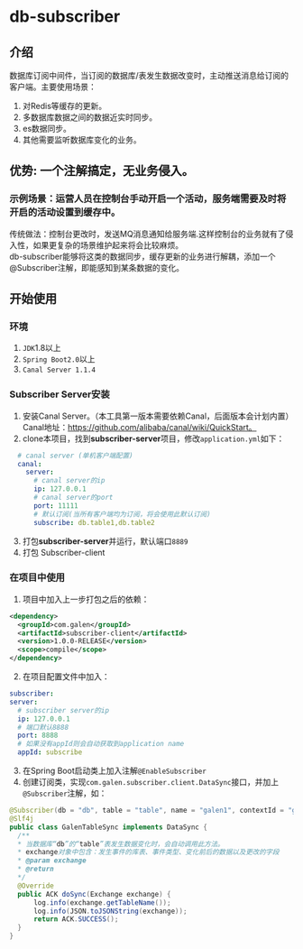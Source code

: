 # db-subscriber
## 介绍
数据库订阅中间件，当订阅的数据库/表发生数据改变时，主动推送消息给订阅的客户端。主要使用场景：
  1. 对Redis等缓存的更新。
  2. 多数据库数据之间的数据近实时同步。
  3. es数据同步。
  4. 其他需要监听数据库变化的业务。
## 优势: 一个注解搞定，无业务侵入。
### 示例场景：运营人员在控制台手动开启一个活动，服务端需要及时将开启的活动设置到缓存中。
  传统做法：控制台更改时，发送MQ消息通知给服务端.这样控制台的业务就有了侵入性，如果更复杂的场景维护起来将会比较麻烦。</br>
  db-subscriber能够将这类的数据同步，缓存更新的业务进行解耦，添加一个@Subscriber注解，即能感知到某条数据的变化。
## 开始使用
### 环境
  1. `JDK`1.8以上
  2. `Spring Boot2.0`以上
  3. `Canal Server 1.1.4`
### Subscriber Server安装
  1. 安装Canal Server。（本工具第一版本需要依赖Canal，后面版本会计划内置）Canal地址：https://github.com/alibaba/canal/wiki/QuickStart。
  2. clone本项目，找到**subscriber-server**项目，修改`application.yml`如下：
  ```yaml
    # canal server (单机客户端配置)
    canal:
      server:
        # canal server的ip
        ip: 127.0.0.1
        # canal server的port
        port: 11111
        # 默认订阅(当所有客户端均为订阅，将会使用此默认订阅)
        subscribe: db.table1,db.table2
  ```
  3. 打包**subscriber-server**并运行，默认端口`8889`
  4. 打包 Subscriber-client

### 在项目中使用
  1. 项目中加入上一步打包之后的依赖：
  ```xml
<dependency>
    <groupId>com.galen</groupId>
    <artifactId>subscriber-client</artifactId>
    <version>1.0.0-RELEASE</version>
    <scope>compile</scope>
</dependency>
```
  2. 在项目配置文件中加入：
  ```yaml
subscriber:
  server:
    # subscriber server的ip
    ip: 127.0.0.1
    # 端口默认8888
    port: 8888
    # 如果没有appId则会自动获取到application name
    appId: subscribe
```
  3. 在Spring Boot启动类上加入注解`@EnableSubscriber`
  4. 创建订阅类，实现`com.galen.subscriber.client.DataSync`接口，并加上`@Subscriber`注解，如：
  ```java
@Subscriber(db = "db", table = "table", name = "galen1", contextId = "galenCtxId")
@Slf4j
public class GalenTableSync implements DataSync {
    /**
    * 当数据库“db”的“table”表发生数据变化时，会自动调用此方法。
    * exchange对象中包含：发生事件的库表、事件类型、变化前后的数据以及更改的字段
    * @param exchange
    * @return 
    */
    @Override
    public ACK doSync(Exchange exchange) {
        log.info(exchange.getTableName());
        log.info(JSON.toJSONString(exchange));
        return ACK.SUCCESS();
    }
}
```